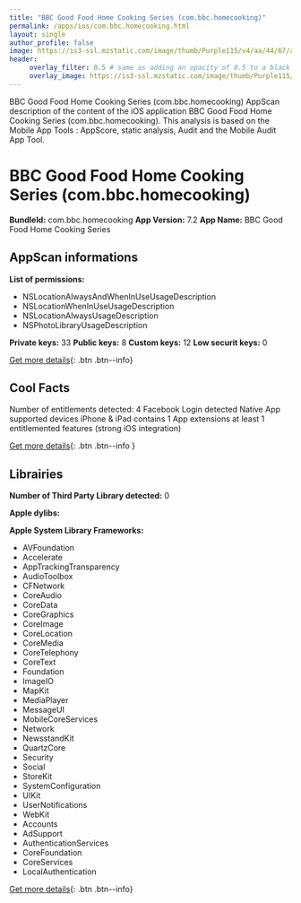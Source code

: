 ```yaml
---
title: "BBC Good Food Home Cooking Series (com.bbc.homecooking)"
permalink: /apps/ios/com.bbc.homecooking.html
layout: single
author_profile: false
image: https://is3-ssl.mzstatic.com/image/thumb/Purple115/v4/aa/44/67/aa446715-39a6-1f15-1311-7d842bc4ff1e/AppIcon-0-0-1x_U007emarketing-0-0-0-6-0-0-sRGB-0-0-0-GLES2_U002c0-512MB-85-220-0-0.png/512x512bb.jpg
header: 
     overlay_filter: 0.5 # same as adding an opacity of 0.5 to a black background
     overlay_image: https://is3-ssl.mzstatic.com/image/thumb/Purple115/v4/aa/44/67/aa446715-39a6-1f15-1311-7d842bc4ff1e/AppIcon-0-0-1x_U007emarketing-0-0-0-6-0-0-sRGB-0-0-0-GLES2_U002c0-512MB-85-220-0-0.png/512x512bb.jpg
---
```

BBC Good Food Home Cooking Series (com.bbc.homecooking) AppScan description of the content of the iOS application BBC Good Food Home Cooking Series (com.bbc.homecooking). This analysis is based on the Mobile App Tools : AppScore, static analysis, Audit and the Mobile Audit App Tool.

# BBC Good Food Home Cooking Series (com.bbc.homecooking)

**BundleId:** com.bbc.homecooking
**App Version:** 7.2
**App Name:** BBC Good Food Home Cooking Series


## AppScan informations 

**List of permissions:** 
- NSLocationAlwaysAndWhenInUseUsageDescription
- NSLocationWhenInUseUsageDescription
- NSLocationAlwaysUsageDescription
- NSPhotoLibraryUsageDescription
  
  
**Private keys:** 33
**Public keys:** 8
**Custom keys:** 12
**Low securit keys:** 0
  
[Get more details](/pricing.html){: .btn .btn--info}

## Cool Facts

Number of entitlements detected: 4
Facebook Login detected
Native App
supported devices iPhone & iPad
contains 1 App extensions
at least 1 entitlemented features (strong iOS integration)
  
[Get more details](/pricing.html){: .btn .btn--info }

## Librairies 
**Number of Third Party Library detected:** 0


**Apple dylibs:**


**Apple System Library Frameworks:**
- AVFoundation
- Accelerate
- AppTrackingTransparency
- AudioToolbox
- CFNetwork
- CoreAudio
- CoreData
- CoreGraphics
- CoreImage
- CoreLocation
- CoreMedia
- CoreTelephony
- CoreText
- Foundation
- ImageIO
- MapKit
- MediaPlayer
- MessageUI
- MobileCoreServices
- Network
- NewsstandKit
- QuartzCore
- Security
- Social
- StoreKit
- SystemConfiguration
- UIKit
- UserNotifications
- WebKit
- Accounts
- AdSupport
- AuthenticationServices
- CoreFoundation
- CoreServices
- LocalAuthentication


  
[Get more details](/pricing.html){: .btn .btn--info}

